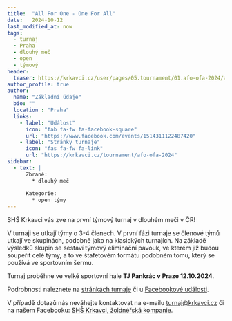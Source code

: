 ```yaml
---
title:  "All For One - One For All"
date:   2024-10-12
last_modified_at: now
tags:
  - turnaj
  - Praha
  - dlouhý meč
  - open
  - týmový
header:
  teaser: https://krkavci.cz/user/pages/05.tournament/01.afo-ofa-2024/afo-ofa.png
author_profile: true
author:
  name: "Základní údaje"
  bio: ""
  location : "Praha"
  links:
    - label: "Událost"
      icon: "fab fa-fw fa-facebook-square"
      url: "https://www.facebook.com/events/1514311122487420"
    - label: "Stránky turnaje"
      icon: "fas fa-fw fa-link"
      url: "https://krkavci.cz/tournament/afo-ofa-2024"
sidebar:
  - text: |
      Zbraně:
        * dlouhý meč
      
      Kategorie:
        * open týmy
---
```


SHŠ Krkavci vás zve na&nbsp;první týmový turnaj v&nbsp;dlouhém meči v&nbsp;ČR!

V&nbsp;turnaji se utkají týmy o&nbsp;3-4 členech.
V&nbsp;první fázi turnaje se členové týmů utkají ve&nbsp;skupinách, podobně jako na&nbsp;klasických turnajích.
Na&nbsp;základě výsledků skupin se sestaví týmový eliminační pavouk, ve&nbsp;kterém již budou soupeřit celé týmy, a to ve&nbsp;štafetovém formátu podobném tomu, který se používá ve&nbsp;sportovním šermu.

Turnaj proběhne ve&nbsp;velké sportovní hale **TJ Pankrác v Praze 12.10.2024**.

Podrobnosti naleznete na [stránkách turnaje](https://krkavci.cz/tournament/afo-ofa-2024) či u [Facebookové události](https://www.facebook.com/events/1514311122487420).

V&nbsp;případě dotazů nás neváhejte kontaktovat na&nbsp;e-mailu [turnaj@krkavci.cz](mailto:turnaj@krkavci.cz) či na&nbsp;našem Facebooku: [SHŠ Krkavci, žoldnéřská kompanie](https://www.facebook.com/krkavci).